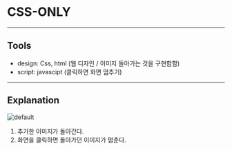 # CSS-ONLY
---

## Tools
- design: Css, html (웹 디자인 / 이미지 돌아가는 것을 구현함함)
- script: javascipt (클릭하면 화면 멈추기)


---



## Explanation

![default](images/css%20only.gif)

1. 추가한 이미지가 돌아간다.
2. 화면을 클릭하면 돌아가던 이미지가 멈춘다.

